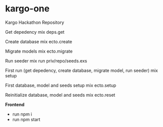 # kargo-one
Kargo Hackathon Repository

Get depedency
mix deps.get

Create database
mix ecto.create

Migrate models
mix ecto.migrate

Run seeder
mix run priv/repo/seeds.exs


First run (get depedency, create database, migrate model, run seeder)
mix setup

First database, model and seeds setup
mix ecto.setup

Reinitialize database, model and seeds
mix ecto.reset


**Frontend**
- run npm i
- run npm start